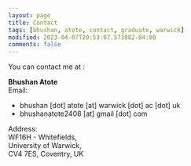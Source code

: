 ```yaml
---
layout: page
title: Contact
tags: [bhushan, atote, contact, graduate, warwick]
modified: 2023-04-07T20:53:07.573882-04:00
comments: false
---
```


You can contact me at :

**Bhushan Atote**  
Email:  

* bhushan [dot] atote [at] warwick [dot] ac [dot] uk
* bhushanatote2408 [at] gmail [dot] com

Address:  
WF16H - Whitefields,<br />
University of Warwick,<br />
CV4 7ES, Coventry, UK